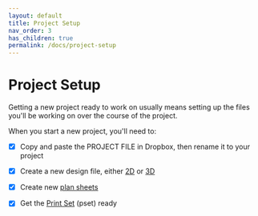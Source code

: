 ```yaml
---
layout: default
title: Project Setup
nav_order: 3
has_children: true
permalink: /docs/project-setup
---
```


# Project Setup
Getting a new project ready to work on usually means setting up the files you'll be working on over the course of the project. 

When you start a new project, you'll need to:

- [X] Copy and paste the PROJECT FILE in Dropbox, then rename it to your project

- [X] Create a new design file, either [2D] or [3D] 

- [X] Create new [plan sheets]

- [X] Get the [Print Set] (pset) ready

[2D]: /docs/2d-file-setup
[3D]: /docs/3d-file-setup
[plan sheets]: /docs/sheet-setup
[Print Set]: /docs/sheet-printing
